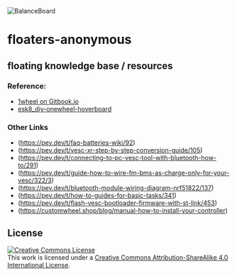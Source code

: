 ![BalanceBoard](https://gitlab.com/uploads/-/system/project/avatar/41185754/onewheel_xr.jpg)
# floaters-anonymous
## floating knowledge base / resources

### Reference:

* [1wheel on Gitbook.io](https://app.gitbook.com/invite/CAI2PvcEBO6EQLwSDjOW/N7ftWtxnJP35ZuZ7ps1O)
* [esk8_diy-onewheel-hoverboard](https://forum.esk8.news/t/diy-onewheel-hoverboard/18862)


### Other Links
* (https://pev.dev/t/faq-batteries-wiki/92)
* (https://pev.dev/t/vesc-xr-step-by-step-conversion-guide/105)
* (https://pev.dev/t/connecting-to-pc-vesc-tool-with-bluetooth-how-to/291)
* (https://pev.dev/t/guide-how-to-wire-fm-bms-as-charge-only-for-your-vesc/322/3)
* (https://pev.dev/t/bluetooth-module-wiring-diagram-nrf51822/137)
* (https://pev.dev/t/how-to-guides-for-basic-tasks/341)
* (https://pev.dev/t/flash-vesc-bootloader-firmware-with-st-link/453)
* (https://customwheel.shop/blog/manual-how-to-install-your-controller)


## License
<a rel="license" href="http://creativecommons.org/licenses/by-sa/4.0/"><img alt="Creative Commons License" style="border-width:0" src="https://i.creativecommons.org/l/by-sa/4.0/88x31.png" /></a><br />This work is licensed under a <a rel="license" href="http://creativecommons.org/licenses/by-sa/4.0/">Creative Commons Attribution-ShareAlike 4.0 International License</a>.
